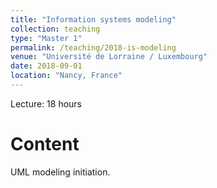 ```yaml
---
title: "Information systems modeling"
collection: teaching
type: "Master 1"
permalink: /teaching/2018-is-modeling
venue: "Université de Lorraine / Luxembourg"
date: 2018-09-01
location: "Nancy, France"
---
```


Lecture: 18 hours 

Content
=======
UML modeling initiation.
